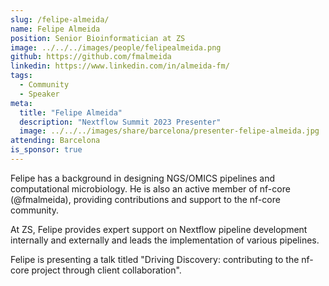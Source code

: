 ```yaml
---
slug: /felipe-almeida/
name: Felipe Almeida
position: Senior Bioinformatician at ZS
image: ../../../images/people/felipealmeida.png
github: https://github.com/fmalmeida
linkedin: https://www.linkedin.com/in/almeida-fm/
tags:
  - Community
  - Speaker
meta:
  title: "Felipe Almeida"
  description: "Nextflow Summit 2023 Presenter"
  image: ../../../images/share/barcelona/presenter-felipe-almeida.jpg
attending: Barcelona
is_sponsor: true
---
```


Felipe has a background in designing NGS/OMICS pipelines and computational microbiology. He is also an active member of nf-core (@fmalmeida), providing contributions and support to the nf-core community.

At ZS, Felipe provides expert support on Nextflow pipeline development internally and externally and leads the implementation of various pipelines.

Felipe is presenting a talk titled "Driving Discovery: contributing to the nf-core project through client collaboration".